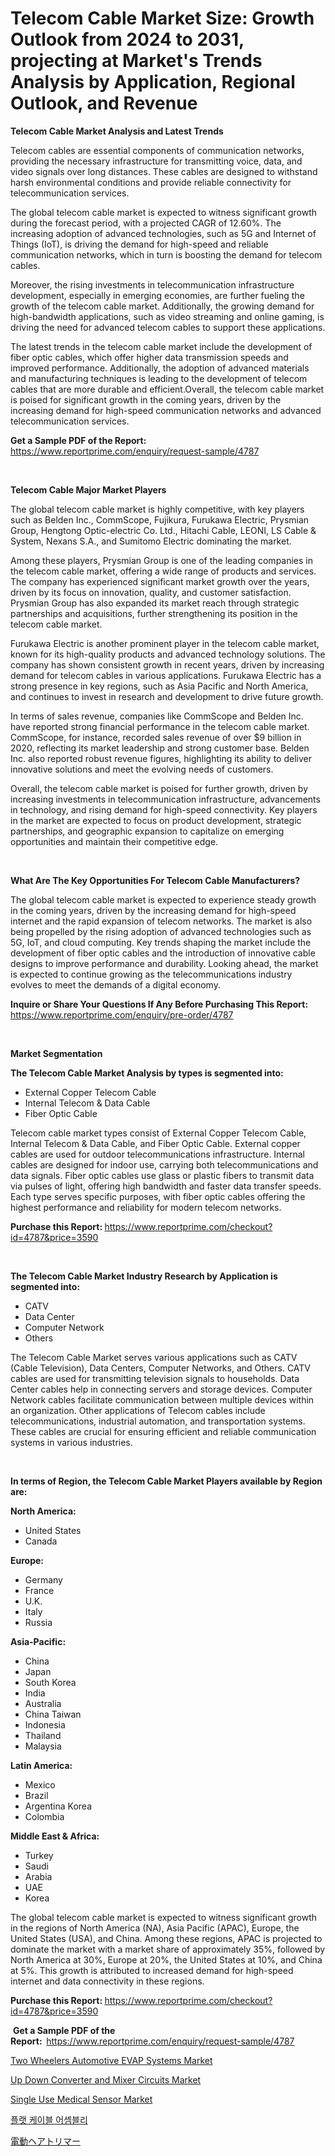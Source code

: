 <p><h1>Telecom Cable Market Size: Growth Outlook from 2024 to 2031, projecting at Market's Trends Analysis by Application, Regional Outlook, and Revenue</h1></p><p><strong>Telecom Cable Market Analysis and Latest Trends</strong></p>
<p><p>Telecom cables are essential components of communication networks, providing the necessary infrastructure for transmitting voice, data, and video signals over long distances. These cables are designed to withstand harsh environmental conditions and provide reliable connectivity for telecommunication services.</p><p>The global telecom cable market is expected to witness significant growth during the forecast period, with a projected CAGR of 12.60%. The increasing adoption of advanced technologies, such as 5G and Internet of Things (IoT), is driving the demand for high-speed and reliable communication networks, which in turn is boosting the demand for telecom cables.</p><p>Moreover, the rising investments in telecommunication infrastructure development, especially in emerging economies, are further fueling the growth of the telecom cable market. Additionally, the growing demand for high-bandwidth applications, such as video streaming and online gaming, is driving the need for advanced telecom cables to support these applications.</p><p>The latest trends in the telecom cable market include the development of fiber optic cables, which offer higher data transmission speeds and improved performance. Additionally, the adoption of advanced materials and manufacturing techniques is leading to the development of telecom cables that are more durable and efficient.Overall, the telecom cable market is poised for significant growth in the coming years, driven by the increasing demand for high-speed communication networks and advanced telecommunication services.</p></p>
<p><strong>Get a Sample PDF of the Report:&nbsp;</strong> <a href="https://www.reportprime.com/enquiry/request-sample/4787">https://www.reportprime.com/enquiry/request-sample/4787</a></p>
<p>&nbsp;</p>
<p><strong>Telecom Cable Major Market Players</strong></p>
<p><p>The global telecom cable market is highly competitive, with key players such as Belden Inc., CommScope, Fujikura, Furukawa Electric, Prysmian Group, Hengtong Optic-electric Co. Ltd., Hitachi Cable, LEONI, LS Cable & System, Nexans S.A., and Sumitomo Electric dominating the market.</p><p>Among these players, Prysmian Group is one of the leading companies in the telecom cable market, offering a wide range of products and services. The company has experienced significant market growth over the years, driven by its focus on innovation, quality, and customer satisfaction. Prysmian Group has also expanded its market reach through strategic partnerships and acquisitions, further strengthening its position in the telecom cable market.</p><p>Furukawa Electric is another prominent player in the telecom cable market, known for its high-quality products and advanced technology solutions. The company has shown consistent growth in recent years, driven by increasing demand for telecom cables in various applications. Furukawa Electric has a strong presence in key regions, such as Asia Pacific and North America, and continues to invest in research and development to drive future growth.</p><p>In terms of sales revenue, companies like CommScope and Belden Inc. have reported strong financial performance in the telecom cable market. CommScope, for instance, recorded sales revenue of over $9 billion in 2020, reflecting its market leadership and strong customer base. Belden Inc. also reported robust revenue figures, highlighting its ability to deliver innovative solutions and meet the evolving needs of customers.</p><p>Overall, the telecom cable market is poised for further growth, driven by increasing investments in telecommunication infrastructure, advancements in technology, and rising demand for high-speed connectivity. Key players in the market are expected to focus on product development, strategic partnerships, and geographic expansion to capitalize on emerging opportunities and maintain their competitive edge.</p></p>
<p>&nbsp;</p>
<p><strong>What Are The Key Opportunities For Telecom Cable Manufacturers?</strong></p>
<p><p>The global telecom cable market is expected to experience steady growth in the coming years, driven by the increasing demand for high-speed internet and the rapid expansion of telecom networks. The market is also being propelled by the rising adoption of advanced technologies such as 5G, IoT, and cloud computing. Key trends shaping the market include the development of fiber optic cables and the introduction of innovative cable designs to improve performance and durability. Looking ahead, the market is expected to continue growing as the telecommunications industry evolves to meet the demands of a digital economy.</p></p>
<p><strong>Inquire or Share Your Questions If Any Before Purchasing This Report:</strong> <a href="https://www.reportprime.com/enquiry/pre-order/4787">https://www.reportprime.com/enquiry/pre-order/4787</a></p>
<p>&nbsp;</p>
<p><strong>Market Segmentation</strong></p>
<p><strong>The Telecom Cable Market Analysis by types is segmented into:</strong></p>
<p><ul><li>External Copper Telecom Cable</li><li>Internal Telecom & Data Cable</li><li>Fiber Optic Cable</li></ul></p>
<p><p>Telecom cable market types consist of External Copper Telecom Cable, Internal Telecom & Data Cable, and Fiber Optic Cable. External copper cables are used for outdoor telecommunications infrastructure. Internal cables are designed for indoor use, carrying both telecommunications and data signals. Fiber optic cables use glass or plastic fibers to transmit data via pulses of light, offering high bandwidth and faster data transfer speeds. Each type serves specific purposes, with fiber optic cables offering the highest performance and reliability for modern telecom networks.</p></p>
<p><strong>Purchase this Report:&nbsp;</strong><a href="https://www.reportprime.com/checkout?id=4787&price=3590">https://www.reportprime.com/checkout?id=4787&price=3590</a></p>
<p>&nbsp;</p>
<p><strong>The Telecom Cable Market Industry Research by Application is segmented into:</strong></p>
<p><ul><li>CATV</li><li>Data Center</li><li>Computer Network</li><li>Others</li></ul></p>
<p><p>The Telecom Cable Market serves various applications such as CATV (Cable Television), Data Centers, Computer Networks, and Others. CATV cables are used for transmitting television signals to households. Data Center cables help in connecting servers and storage devices. Computer Network cables facilitate communication between multiple devices within an organization. Other applications of Telecom cables include telecommunications, industrial automation, and transportation systems. These cables are crucial for ensuring efficient and reliable communication systems in various industries.</p></p>
<p>&nbsp;</p>
<p><strong>In terms of Region, the Telecom Cable Market Players available by Region are:</strong></p>
<p>
    <p> <strong> North America: </strong>
        <ul>
            <li>United States</li>
            <li>Canada</li>
        </ul>
        </p> 
    <p> <strong> Europe: </strong>
        <ul>
            <li>Germany</li>
            <li>France</li>
            <li>U.K.</li>
            <li>Italy</li>
            <li>Russia</li>
        </ul>
        </p> 
    <p> <strong> Asia-Pacific: </strong>
        <ul>
            <li>China</li>
            <li>Japan</li>
            <li>South Korea</li>
            <li>India</li>
            <li>Australia</li>
            <li>China Taiwan</li>
            <li>Indonesia</li>
            <li>Thailand</li>
            <li>Malaysia</li>
        </ul>
        </p> 
    <p> <strong> Latin America: </strong>
        <ul>
            <li>Mexico</li>
            <li>Brazil</li>
            <li>Argentina Korea</li>
            <li>Colombia</li>
        </ul>
        </p> 
    <p> <strong> Middle East & Africa: </strong>
        <ul>
            <li>Turkey</li>
            <li>Saudi</li>
            <li>Arabia</li>
            <li>UAE</li>
            <li>Korea</li>
        </ul>
    </p>
    </p>
<p><p>The global telecom cable market is expected to witness significant growth in the regions of North America (NA), Asia Pacific (APAC), Europe, the United States (USA), and China. Among these regions, APAC is projected to dominate the market with a market share of approximately 35%, followed by North America at 30%, Europe at 20%, the United States at 10%, and China at 5%. This growth is attributed to increased demand for high-speed internet and data connectivity in these regions.</p></p>
<p><strong>Purchase this Report: </strong><a href="https://www.reportprime.com/checkout?id=4787&price=3590">https://www.reportprime.com/checkout?id=4787&price=3590</a></p>
<p>&nbsp;<strong>Get a Sample PDF of the Report:&nbsp;&nbsp;</strong><a href="https://www.reportprime.com/enquiry/request-sample/4787">https://www.reportprime.com/enquiry/request-sample/4787</a></p>
<p><strong></strong></p>
<p><p><a href="https://issuu.com/reportprime-2/docs/two-wheelers-automotive-evap-systems-market-size-2">Two Wheelers Automotive EVAP Systems Market</a></p><p><a href="https://github.com/danielneavesallisons03mba/Market-Research-Report-List-1/blob/main/up-down-converter-and-mixer-circuits-market.md">Up Down Converter and Mixer Circuits Market</a></p><p><a href="https://github.com/dimitrishawkinswaynenp91rgz/Market-Research-Report-List-2/blob/main/single-use-medical-sensor-market.md">Single Use Medical Sensor Market</a></p><p><a href="https://medium.com/@iansanftyord09878/%ED%94%8C%EB%9E%AB-%EC%BC%80%EC%9D%B4%EB%B8%94-%EC%96%B4%EC%85%88%EB%B8%94%EB%A6%AC-%EC%8B%9C%EC%9E%A5%EC%9D%80-%EC%8B%9C%EC%9E%A5-%EC%A0%90%EC%9C%A0%EC%9C%A8-%ED%81%AC%EA%B8%B0-%EB%B0%8F-2031%EB%85%84%EA%B9%8C%EC%A7%80-%EC%98%88%EC%83%81%EB%90%9C-%EC%98%88%EC%B8%A1%EC%97%90-%EC%B4%88%EC%A0%90%EC%9D%84-%EB%A7%9E%EC%B6%A5%EB%8B%88%EB%8B%A4-c6f3c193fd29">플랫 케이블 어셈블리</a></p><p><a href="https://medium.com/@laceyzemlak1/%E9%9B%BB%E5%8B%95%E3%83%98%E3%82%A2%E3%83%88%E3%83%AA%E3%83%9E%E3%83%BC%E5%B8%82%E5%A0%B4-%E7%AB%B6%E4%BA%89%E5%88%86%E6%9E%90-%E5%B8%82%E5%A0%B4%E5%8B%95%E5%90%91-2031%E5%B9%B4%E3%81%BE%E3%81%A7%E3%81%AE%E4%BA%88%E6%B8%AC-4a0265e81f86">電動ヘアトリマー</a></p></p>